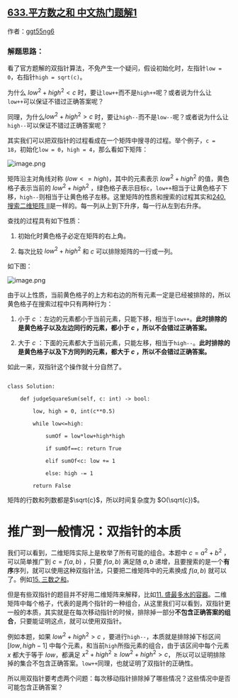 ## [633.平方数之和 中文热门题解1](https://leetcode.cn/problems/sum-of-square-numbers/solutions/100000/shuang-zhi-zhen-de-ben-zhi-er-wei-ju-zhe-ebn3)

作者：[ggt55ng6](https://leetcode.cn/u/ggt55ng6)

### 解题思路：
看了官方题解的双指针算法，不免产生一个疑问，假设初始化时，左指针`low = 0`，右指针`high = sqrt(c)`。
为什么 $low^2+high^2<c$ 时，要让`low++`而不是`high++`呢？或者说为什么让`low++`可以保证不错过正确答案呢？
同理，为什么$low^2+high^2>c$ 时，要让`high--`而不是`low--`呢？或者说为什么让`high--`可以保证不错过正确答案呢？
其实我们可以把双指针的过程看成在一个矩阵中搜寻的过程。举个例子，`c = 18`，初始化`low = 0`，`high = 4`，那么看如下矩阵：

![image.png](https://pic.leetcode-cn.com/1619566844-VUoSAs-image.png)

矩阵沿主对角线对称 $(low<=high)$，其中的元素表示 $low^2+high^2$ 的值，黄色格子表示当前的 $low^2+high^2$ ，绿色格子表示目标`c`，`low++`相当于让黄色格子下移，`high--`则相当于让黄色格子左移。这里矩阵的性质和搜索的过程其实和[240. 搜索二维矩阵 II](https://leetcode-cn.com/problems/search-a-2d-matrix-ii/)是一样的。每一列从上到下升序，每一行从左到右升序。
查找的过程具有如下性质：
1. 初始化时黄色格子必定在矩阵的右上角。
2. 每次比较 $low^2+high^2$ 和 $c$ 可以排除矩阵的一行或一列。	

如下图：												
![image.png](https://pic.leetcode-cn.com/1623185846-LKBLqt-image.png)

由于以上性质，当前黄色格子的上方和右边的所有元素一定是已经被排除的，所以黄色格子在搜索过程中只有两种行为：
1. 小于 $c$ ：左边的元素都小于当前元素，只能下移，相当于`low++`。**此时排除的是黄色格子以及左边同行的元素，都小于 $c$ ，所以不会错过正确答案。**
2. 大于 $c$ ：下面的元素都大于当前元素，只能左移，相当于`high--`。**此时排除的是黄色格子以及下方同列的元素，都大于 $c$ ，所以不会错过正确答案。**

如此一来，双指针这个操作就十分自然了。


```python3 []
class Solution:
    def judgeSquareSum(self, c: int) -> bool:
        low, high = 0, int(c**0.5)
        while low<=high:
            sumOf = low*low+high*high
            if sumOf==c: return True
            elif sumOf<c: low += 1
            else: high -= 1
        return False
```
矩阵的行数和列数都是$\sqrt{c}$，所以时间复杂度为 $O(\sqrt{c})$。

# 推广到一般情况：双指针的本质

我们可以看到，二维矩阵实际上是枚举了所有可能的组合。本题中 $c=a^2+b^2$ ，可以简单推广到 $c=f(a,b)$ ，只要 $f(a,b)$ 满足随 $a, b$ 递增，且要搜索的是一个**有序**序列，就可以使用这种双指针法，只要把二维矩阵中的元素换成 $f(a,b)$ 就可以了。例如[15. 三数之和](https://leetcode-cn.com/problems/3sum/)。

但是有些双指针的题目并不好用二维矩阵来解释，比如[11. 盛最多水的容器](https://leetcode-cn.com/problems/container-with-most-water/)。二维矩阵中每个格子，代表的是两个指针的一种组合，从这里我们可以看到，双指针更一般的本质，其实就是在每次移动指针的时候，排除掉一部分**不包含正确答案的组合**，只要能证明这点，就可以使用双指针。

例如本题，如果 $low^2+high^2>c$ ，要进行`high--`，本质就是排除掉下标区间 $[low, high-1]$ 中每个元素，和当前`high`所指元素的组合，由于该区间中每个元素 $x$ 都大于等于 $low$，都满足 $x^2+high^2\ge low^2+high^2>c$， 所以可以证明排除掉的集合不包含正确答案。`low++`同理，也就证明了双指针的正确性。

所以用双指针要考虑两个问题：每次移动指针排除掉了哪些情况？这些情况中是否可能包含正确答案？
